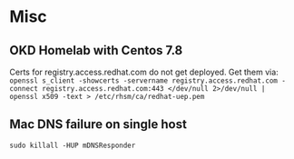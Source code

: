 # Misc

## OKD Homelab with Centos 7.8
Certs for registry.access.redhat.com do not get deployed. Get them via:
`openssl s_client -showcerts -servername registry.access.redhat.com -connect registry.access.redhat.com:443 </dev/null 2>/dev/null | openssl x509 -text > /etc/rhsm/ca/redhat-uep.pem`

## Mac DNS failure on single host
`sudo killall -HUP mDNSResponder`
